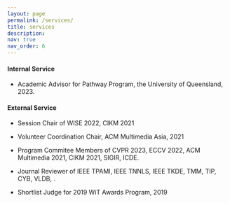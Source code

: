 ```yaml
---
layout: page
permalink: /services/
title: services
description: 
nav: true
nav_order: 6
---
```

#### Internal Service
- Academic Advisor for Pathway Program, the University of Queensland, 2023.

#### External Service
- Session Chair of WISE 2022, CIKM 2021

- Volunteer Coordination Chair, ACM Multimedia Asia, 2021

- Program Commitee Members of CVPR 2023, ECCV 2022, ACM Multimedia 2021, CIKM 2021, SIGIR, ICDE.

- Journal Reviewer of IEEE TPAMI, IEEE TNNLS, IEEE TKDE, TMM, TIP, CYB, VLDB, .

- Shortlist Judge for 2019 WiT Awards Program, 2019 

